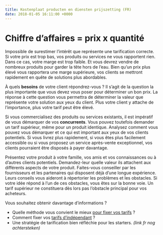 ```yaml
---
title: Kostenplaat producten en diensten prijszetting (FR)
date: 2018-01-05 16:11:00 +0000
---
```

# Chiffre d’affaires = **prix** x quantité  

Impossible de surestimer l’intérêt que représente une tarification correcte. Si votre prix est trop bas, vos produits ou services ne vous rapportent rien. Dans ce cas, votre marge est trop faible. Et vous devrez vendre de nombreux produits pour garder la tête hors de l’eau. Bien qu’un prix plus élevé vous rapportera une marge supérieure, vos clients se mettront rapidement en quête de solutions plus abordables.

À quels **besoins** de votre client répondrez-vous ? Il s’agit de la question la plus importante que vous devez vous poser pour déterminer un bon prix. La réponse à cette question vous permettra de déterminer la valeur que représente votre solution aux yeux du client. Plus votre client y attache de l’importance, plus votre tarif peut être élevé.

Si vous commercialisez des produits ou services existants, il est impératif de vous démarquer de vos **concurrents**. Vous pouvez toutefois demander un tarif supérieur, même pour un produit identique. Analysez comment vous pouvez vous démarquer et ce qui est important aux yeux de vos clients potentiels. Si vous livrez plus rapidement, si vous êtes plus facilement accessible ou si vous proposez un service après-vente exceptionnel, vos clients pourraient être disposés à payer davantage.

Présentez votre produit à votre famille, vos amis et vos connaissances ou à d’autres clients potentiels. Demandez-leur quelle valeur ils attachent aux différents aspects de votre produit. Faites-vous conseiller par les fournisseurs et les partenaires qui disposent déjà d’une longue expérience. Leurs conseils vous aideront à répertorier les problèmes et les obstacles. Si votre idée répond à l’un de ces obstacles, vous êtes sur la bonne voie. Un tarif supérieur ne constituera dès lors pas l’obstacle principal pour vos acheteurs.

Vous souhaitez obtenir davantage d’informations ?

* Quelle méthode vous convient le mieux [pour fixer vos tarifs](https://blog.xerius.be/debutant/fixer-ses-tarifs-quelle-methode-vous-convient-le-mieux) ?
* Comment fixer vos [tarifs d’indépendant](https://blog.xerius.be/debutant/cinq-%C3%A9tapes-pour-fixer-ses-tarifs-dind%C3%A9pendant) ?
* Une stratégie de tarification bien réfléchie pour les starters. _(link fr nog achtersteken)_